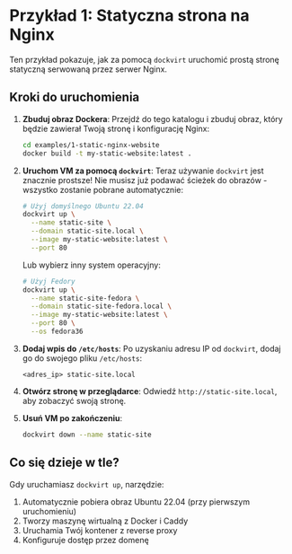 # Przykład 1: Statyczna strona na Nginx

Ten przykład pokazuje, jak za pomocą `dockvirt` uruchomić prostą stronę statyczną serwowaną przez serwer Nginx.

## Kroki do uruchomienia

1.  **Zbuduj obraz Dockera**:
    Przejdź do tego katalogu i zbuduj obraz, który będzie zawierał Twoją stronę i konfigurację Nginx:
    ```bash
    cd examples/1-static-nginx-website
    docker build -t my-static-website:latest .
    ```

2.  **Uruchom VM za pomocą `dockvirt`**:
    Teraz używanie `dockvirt` jest znacznie prostsze! Nie musisz już podawać ścieżek do obrazów - wszystko zostanie pobrane automatycznie:

    ```bash
    # Użyj domyślnego Ubuntu 22.04
    dockvirt up \
      --name static-site \
      --domain static-site.local \
      --image my-static-website:latest \
      --port 80
    ```

    Lub wybierz inny system operacyjny:
    ```bash
    # Użyj Fedory
    dockvirt up \
      --name static-site-fedora \
      --domain static-site-fedora.local \
      --image my-static-website:latest \
      --port 80 \
      --os fedora36
    ```

3.  **Dodaj wpis do `/etc/hosts`**:
    Po uzyskaniu adresu IP od `dockvirt`, dodaj go do swojego pliku `/etc/hosts`:
    ```
    <adres_ip> static-site.local
    ```

4.  **Otwórz stronę w przeglądarce**:
    Odwiedź `http://static-site.local`, aby zobaczyć swoją stronę.

5.  **Usuń VM po zakończeniu**:
    ```bash
    dockvirt down --name static-site
    ```

## Co się dzieje w tle?

Gdy uruchamiasz `dockvirt up`, narzędzie:
1. Automatycznie pobiera obraz Ubuntu 22.04 (przy pierwszym uruchomieniu)
2. Tworzy maszynę wirtualną z Docker i Caddy
3. Uruchamia Twój kontener z reverse proxy
4. Konfiguruje dostęp przez domenę
